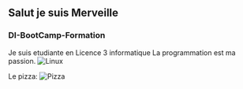 ## Salut je suis Merveille 

### DI-BootCamp-Formation

Je suis etudiante en Licence 3 informatique
La programmation est ma passion.
![Linux](https://user-images.githubusercontent.com/121047234/208939319-4cfd257b-7ec8-49d3-8643-26d75c184dd0.jpg)

Le pizza:
![Pizza](https://user-images.githubusercontent.com/121047234/208940041-c73599fe-8e84-4a25-a72f-9f3202cb85f1.jpg)
